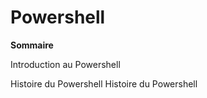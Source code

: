 # Powershell

**Sommaire**

Introduction au  Powershell

Histoire du  Powershell
Histoire du Powershell
